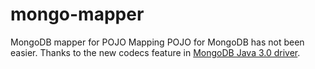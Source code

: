 # mongo-mapper
MongoDB mapper for POJO
Mapping POJO for MongoDB has not been easier. Thanks to the new codecs feature in <a href="https://www.mongodb.com/blog/post/introducing-30-java-driver">MongoDB Java 3.0 driver</a>.
